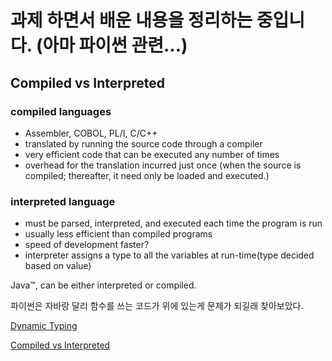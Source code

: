 # 과제 하면서 배운 내용을 정리하는 중입니다. (아마 파이썬 관련...)


## Compiled vs Interpreted
### compiled languages
- Assembler, COBOL, PL/I, C/C++
- translated by running the source code through a compiler
- very efficient code that can be executed any number of times
- overhead for the translation incurred just once (when the source is compiled; thereafter, it need only be loaded and executed.)

### interpreted language
- must be parsed, interpreted, and executed each time the program is run
- usually less efficient than compiled programs 
- speed of development faster?
- interpreter assigns a type to all the variables at run-time(type decided based on value)

Java™, can be either interpreted or compiled.

파이썬은 자바랑 달리 함수를 쓰는 코드가 위에 있는게 문제가 되길래 찾아보았다.

[Dynamic Typing](https://www.educative.io/answers/what-is-dynamic-typing)

[Compiled vs Interpreted](https://www.ibm.com/docs/en/zos-basic-skills?topic=zos-compiled-versus-interpreted-languages)

